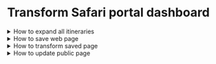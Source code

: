 # Transform Safari portal dashboard

<details>
  <summary>How to expand all itineraries</summary>

1. Go to Safari Dashboard.
> [!WARNING]
>
> Refresh the page if it has been open already.

2. Open Web Developer Tools in Firefox (Inspect)
3. Switch to Console tab
4. Execute the following command at the bottom input marked with >>
```
$x('//table/tbody//button[@data-action="click->stream-toggler#toggle"]').forEach((button) => button.click());
```
5. All country groups should be open after some time
6. Close Web Developer Tools
7. Save the page. See instructions below
</details>

<details>
  <summary>How to save web page</summary>

1. Click right button to open context menu
2. Select SingleFile - Save Page with SingleFile
3. Save page to project `data` folder as `Dashboard-Planning.html`
4. Open terminal to process saved page. See instructions below
</details>

<details>
  <summary>How to transform saved page</summary>

1. Open Terminal in project folder
```
cd /Users/<username>/Projects/safari
```
2. Execute the following command to transform saved page
```bash
xsltproc --html --huge --output docs/index.html itineraries-by-country.xslt data/Dashboard-Planning.html
```
3. Check transformation result in `docs` folder. DO NOT change `docs` folder name or location due to [GitHub Pages](https://docs.github.com/pages) limitation.
4. Close Terminal

> [!TIP]
>
> XPath functions reference available [here](https://developer.mozilla.org/en-US/docs/Web/XML/XPath/Reference/Functions).
>
> XSLT elements reference available [here](https://developer.mozilla.org/en-US/docs/Web/XML/XSLT/Reference/Element).

</details>

<details>
  <summary>How to update public page</summary>

1. TODO
</details>
